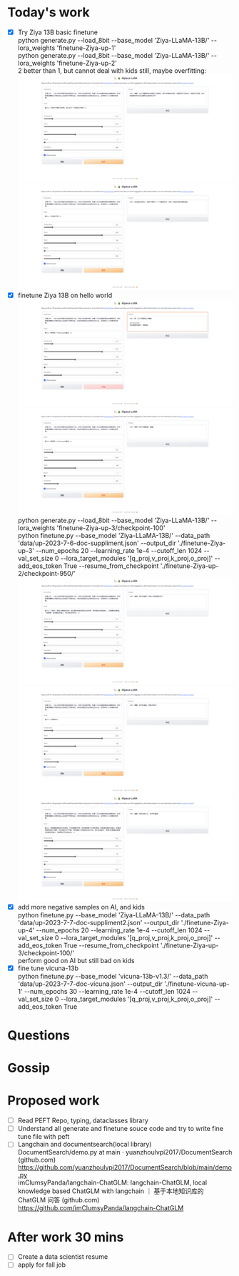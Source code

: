 # Today's work  
- [x] Try Ziya 13B basic finetune  
python generate.py     --load_8bit     --base_model 'Ziya-LLaMA-13B/'     --lora_weights 'finetune-Ziya-up-1'  
python generate.py     --load_8bit     --base_model 'Ziya-LLaMA-13B/'     --lora_weights 'finetune-Ziya-up-2'  
2 better than 1, but cannot deal with kids still, maybe overfitting:  
![pic](Screenshots/2023-07-07-pic1.jpg)  
![pic](Screenshots/2023-07-07-pic2.jpg)  
- [x] finetune Ziya 13B on hello world
![pic](Screenshots/2023-07-07-pic3.jpg)  
![pic](Screenshots/2023-07-07-pic4.jpg)  
python generate.py     --load_8bit     --base_model 'Ziya-LLaMA-13B/'     --lora_weights 'finetune-Ziya-up-3/checkpoint-100'  
python finetune.py --base_model 'Ziya-LLaMA-13B/' --data_path 'data/up-2023-7-6-doc-suppliment.json' --output_dir './finetune-Ziya-up-3' --num_epochs 20 --learning_rate 1e-4 --cutoff_len 1024 --val_set_size 0 --lora_target_modules '[q_proj,v_proj,k_proj,o_proj]' --add_eos_token True --resume_from_checkpoint './finetune-Ziya-up-2/checkpoint-950/'  
![pic](Screenshots/2023-07-07-pic5.jpg)  
![pic](Screenshots/2023-07-07-pic6.jpg)  
![pic](Screenshots/2023-07-07-pic7.jpg)  
- [x] add more negative samples on AI, and kids  
python finetune.py --base_model 'Ziya-LLaMA-13B/' --data_path 'data/up-2023-7-7-doc-suppliment2.json' --output_dir './finetune-Ziya-up-4' --num_epochs 20 --learning_rate 1e-4 --cutoff_len 1024 --val_set_size 0 --lora_target_modules '[q_proj,v_proj,k_proj,o_proj]' --add_eos_token True --resume_from_checkpoint './finetune-Ziya-up-3/checkpoint-100/'  
perform good on AI but still bad on kids  
- [x] fine tune vicuna-13b  
python finetune.py --base_model 'vicuna-13b-v1.3/' --data_path 'data/up-2023-7-7-doc-vicuna.json' --output_dir './finetune-vicuna-up-1' --num_epochs 30 --learning_rate 1e-4 --cutoff_len 1024 --val_set_size 0 --lora_target_modules '[q_proj,v_proj,k_proj,o_proj]' --add_eos_token True  
# Questions
# Gossip
# Proposed work
- [ ] Read PEFT Repo, typing, dataclasses library
- [ ] Understand all generate and finetune souce code and try to write fine tune file with peft
- [ ] Langchain and documentsearch(local library)
DocumentSearch/demo.py at main · yuanzhoulvpi2017/DocumentSearch (github.com)  https://github.com/yuanzhoulvpi2017/DocumentSearch/blob/main/demo.py  
imClumsyPanda/langchain-ChatGLM: langchain-ChatGLM, local knowledge based ChatGLM with langchain ｜ 基于本地知识库的 ChatGLM 问答 (github.com)  https://github.com/imClumsyPanda/langchain-ChatGLM  
# After work 30 mins
- [ ] Create a data scientist resume  
- [ ] apply for fall job  
